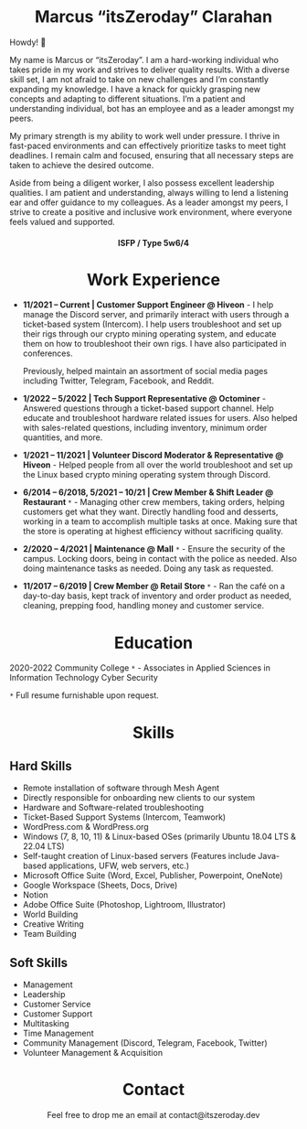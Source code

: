 <h1 align="center">Marcus “itsZeroday” Clarahan</h1>
Howdy! 👋

My name is Marcus or “itsZeroday”. I am a hard-working individual who takes pride in my work and strives to deliver quality results. With a diverse skill set, I am not afraid to take on new challenges and I’m constantly expanding my knowledge. I have a knack for quickly grasping new concepts and adapting to different situations. I’m a patient and understanding individual, bot has an employee and as a leader amongst my peers.

My primary strength is my ability to work well under pressure. I thrive in fast-paced environments and can effectively prioritize tasks to meet tight deadlines. I remain calm and focused, ensuring that all necessary steps are taken to achieve the desired outcome.

Aside from being a diligent worker, I also possess excellent leadership qualities. I am patient and understanding, always willing to lend a listening ear and offer guidance to my colleagues. As a leader amongst my peers, I strive to create a positive and inclusive work environment, where everyone feels valued and supported.

<h4 align="center">ISFP / Type 5w6/4</h4>


<h1 align="center">Work Experience</h1>

* <b>11/2021 – Current | Customer Support Engineer @ Hiveon</b> - I help manage the Discord server, and primarily interact with users through a ticket-based system (Intercom). I help users troubleshoot and set up their rigs through our crypto mining operating system, and educate them on how to troubleshoot their own rigs. I have also participated in conferences.

  Previously, helped maintain an assortment of social media pages including Twitter, Telegram, Facebook, and Reddit.

* <b>1/2022 – 5/2022 | Tech Support Representative @ Octominer</b> - Answered questions through a ticket-based support channel. Help educate and troubleshoot hardware related issues for users. Also helped with sales-related questions, including inventory, minimum order quantities, and more.

* <b>1/2021 – 11/2021 | Volunteer Discord Moderator & Representative @ Hiveon</b> - Helped people from all over the world troubleshoot and set up the Linux based crypto mining operating system through Discord.

* <b>6/2014 – 6/2018, 5/2021 – 10/21 | Crew Member & Shift Leader @ Restaurant </b>`*` - Managing other crew members, taking orders, helping customers get what they want. Directly handling food and desserts, working in a team to accomplish multiple tasks at once. Making sure that the store is operating at highest efficiency without sacrificing quality.

* <b>2/2020 – 4/2021 | Maintenance @ Mall</b> `*` - Ensure the security of the campus. Locking doors, being in contact with the police as needed. Also doing maintenance tasks as needed. Doing any task as requested.

* <b>11/2017 – 6/2019 | Crew Member @ Retail Store </b>`*` - Ran the café on a day-to-day basis, kept track of inventory and order product as needed, cleaning, prepping food, handling money and customer service.

<h1 align="center">Education</h1>

2020-2022
Community College `*` - Associates in Applied Sciences in Information Technology Cyber Security

`*` Full resume furnishable upon request.
<h1 align="center">Skills</h1>

## Hard Skills

  * Remote installation of software through Mesh Agent
  * Directly responsible for onboarding new clients to our system
  * Hardware and Software-related troubleshooting
  * Ticket-Based Support Systems (Intercom, Teamwork)
  * WordPress.com & WordPress.org
  * Windows (7, 8, 10, 11) & Linux-based OSes (primarily Ubuntu 18.04 LTS & 22.04 LTS)
  * Self-taught creation of Linux-based servers (Features include Java-based applications, UFW, web servers, etc.)
  * Microsoft Office Suite (Word, Excel, Publisher, Powerpoint, OneNote)
  * Google Workspace (Sheets, Docs, Drive)
  * Notion
  * Adobe Office Suite (Photoshop, Lightroom, Illustrator)
  * World Building
  * Creative Writing
  * Team Building

## Soft Skills

  * Management
  * Leadership
  * Customer Service
  * Customer Support
  * Multitasking
  * Time Management
  * Community Management (Discord, Telegram, Facebook, Twitter)
  * Volunteer Management & Acquisition
    
<h1 align="center">Contact</h1>
<p align="center"> Feel free to drop me an email at contact@itszeroday.dev</p>
